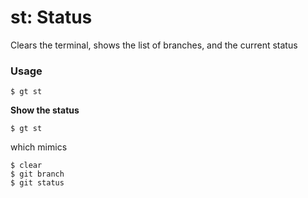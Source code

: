 # st: Status

Clears the terminal, shows the list of branches, and the current status

### Usage

```
$ gt st
```

__Show the status__

```
$ gt st
```

which mimics

```
$ clear
$ git branch
$ git status
```

